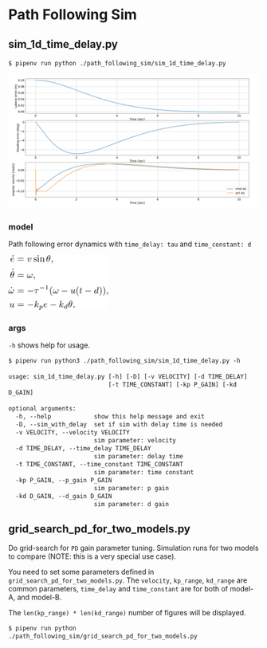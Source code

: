 
# Path Following Sim

## sim_1d_time_delay.py

```
$ pipenv run python ./path_following_sim/sim_1d_time_delay.py
```

<p align="center">
  <img src="./media/sim_res_1d_delay.png" width="800">
</p>


### model

Path following error dynamics with `time_delay: tau` and `time_constant: d`

<p align="left">
  <img src="./media/model.png" width="200">
</p>

### args

`-h` shows help for usage.

```
$ pipenv run python3 ./path_following_sim/sim_1d_time_delay.py -h

usage: sim_1d_time_delay.py [-h] [-D] [-v VELOCITY] [-d TIME_DELAY]
                            [-t TIME_CONSTANT] [-kp P_GAIN] [-kd D_GAIN]

optional arguments:
  -h, --help            show this help message and exit
  -D, --sim_with_delay  set if sim with delay time is needed
  -v VELOCITY, --velocity VELOCITY
                        sim parameter: velocity
  -d TIME_DELAY, --time_delay TIME_DELAY
                        sim parameter: delay time
  -t TIME_CONSTANT, --time_constant TIME_CONSTANT
                        sim parameter: time constant
  -kp P_GAIN, --p_gain P_GAIN
                        sim parameter: p gain
  -kd D_GAIN, --d_gain D_GAIN
                        sim parameter: d gain
```


## grid_search_pd_for_two_models.py

Do grid-search for `PD` gain parameter tuning. Simulation runs for two models to compare (NOTE: this is a very special use case).

You need to set some parameters defined in `grid_search_pd_for_two_models.py`. The `velocity`, `kp_range`, `kd_range` are common parameters, `time_delay` and `time_constant` are for both of model-A, and model-B.

The `len(kp_range) * len(kd_range)` number of figures will be displayed.


```
$ pipenv run python ./path_following_sim/grid_search_pd_for_two_models.py
```
